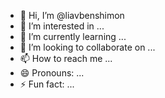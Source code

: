 - 👋 Hi, I’m @liavbenshimon
- 👀 I’m interested in ...
- 🌱 I’m currently learning ...
- 💞️ I’m looking to collaborate on ...
- 📫 How to reach me ...
- 😄 Pronouns: ...
- ⚡ Fun fact: ...

<!---
liavbenshimon/liavbenshimon is a ✨ special ✨ repository because its `README.md` (this file) appears on your GitHub profile.
You can click the Preview link to take a look at your changes.
--->
